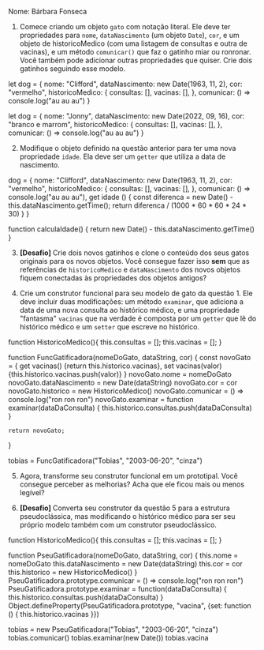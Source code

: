 Nome: Bárbara Fonseca

1. Comece criando um objeto `gato` com notação literal. Ele deve ter propriedades para `nome`, `dataNascimento` (um objeto `Date`), `cor`, e um objeto de historicoMedico (com uma listagem de consultas e outra de vacinas), e um método `comunicar()` que faz o gatinho miar ou ronronar. Você também pode adicionar outras propriedades que quiser. Crie dois gatinhos seguindo esse modelo.

let dog = {
    nome: "Clifford",
    dataNascimento: new Date(1963, 11, 2),
    cor: "vermelho",
    historicoMedico: {
        consultas: [],
        vacinas: [],
    },
    comunicar: () => console.log("au au au")
}

let dog = {
    nome: "Jonny",
    dataNascimento: new Date(2022, 09, 16),
    cor: "branco e marrom",
    historicoMedico: {
        consultas: [],
        vacinas: [],
    },
    comunicar: () => console.log("au au au")
}

2. Modifique o objeto definido na questão anterior para ter uma nova propriedade `idade`. Ela deve ser um `getter` que utiliza a data de nascimento.

dog = {
    nome: "Clifford",
    dataNascimento: new Date(1963, 11, 2),
    cor: "vermelho",
    historicoMedico: {
        consultas: [],
        vacinas: [],
    },
    comunicar: () => console.log("au au au"),
    get idade () {
        const diferenca = new Date() - this.dataNascimento.getTime();
        return diferenca / (1000 * 60 * 60 * 24 * 30)
    }
}

function calculaIdade() {
    return new Date() - this.dataNascimento.getTime()
}

3. **[Desafio]** Crie dois novos gatinhos e clone o conteúdo dos seus gatos originais para os novos objetos. Você consegue fazer isso **sem** que as referências de `historicoMedico` e `dataNascimento` dos novos objetos fiquem conectadas às propriedades dos objetos antigos?

4. Crie um construtor funcional para seu modelo de gato da questão 1. Ele deve incluir duas modificações: um método `examinar`, que adiciona a data de uma nova consulta ao histórico médico, e uma propriedade "fantasma" `vacinas` que na verdade é composta por um `getter` que lê do histórico médico e um `setter` que escreve no histórico.

function HistoricoMedico(){
    this.consultas = [];
    this.vacinas = [];
}

function FuncGatificadora(nomeDoGato, dataString, cor) {
    const novoGato = {
        get vacinas() {return this.historico.vacinas},
        set vacinas(valor) {this.historico.vacinas.push(valor)}
    }
    novoGato.nome = nomeDoGato
    novoGato.dataNascimento = new Date(dataString)
    novoGato.cor = cor
    novoGato.historico = new HistoricoMedico()
    novoGato.comunicar = () => console.log("ron ron ron")
    novoGato.examinar = function examinar(dataDaConsulta) {
        this.historico.consultas.push(dataDaConsulta)
    }

    return novoGato;
}

tobias = FuncGatificadora("Tobias", "2003-06-20", "cinza")



5. Agora, transforme seu construtor funcional em um prototipal. Você consegue perceber as melhorias? Acha que ele ficou mais ou menos legível?

6. **[Desafio]** Converta seu construtor da questão 5 para a estrutura pseudoclássica, mas modificando o histórico médico para ser seu próprio modelo também com um construtor pseudoclássico.

function HistoricoMedico(){
    this.consultas = [];
    this.vacinas = [];
}

function PseuGatificadora(nomeDoGato, dataString, cor) {
    this.nome = nomeDoGato
    this.dataNascimento = new Date(dataString)
    this.cor = cor
    this.historico = new HistoricoMedico()
}
PseuGatificadora.prototype.comunicar = () => console.log("ron ron ron")
PseuGatificadora.prototype.examinar = function(dataDaConsulta) {
        this.historico.consultas.push(dataDaConsulta)
    }
Object.defineProperty(PseuGatificadora.prototype, "vacina", {set: function () {
        this.historico.vacinas
}})

tobias = new PseuGatificadora("Tobias", "2003-06-20", "cinza")
tobias.comunicar()
tobias.examinar(new Date())
tobias.vacina

